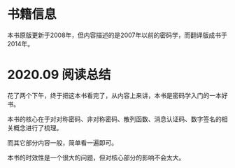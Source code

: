 # 书籍信息
本书原版更新于2008年，但内容描述的是2007年以前的密码学，而翻译版成书于2014年。

# 2020.09 阅读总结
花了两个下午，终于把这本书看完了，从内容上来讲，本书是密码学入门的一本好书。

本书的核心在于对对称密码、非对称密码、散列函数、消息认证码、数字签名的相关概念进行了梳理。

而其它部分内容一般，简单看一遍即可。

本书的时效性是一个很大的问题，但对核心部分的影响不会太大。